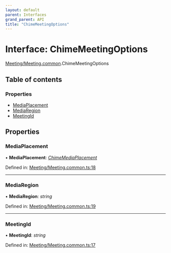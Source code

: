 ```yaml
---
layout: default
parent: Interfaces
grand_parent: API
title: "ChimeMeetingOptions"
---
```


# Interface: ChimeMeetingOptions

[Meeting/Meeting.common](../modules/meeting_meeting_common.md).ChimeMeetingOptions

## Table of contents

### Properties

- [MediaPlacement](meeting_meeting_common.chimemeetingoptions.md#mediaplacement)
- [MediaRegion](meeting_meeting_common.chimemeetingoptions.md#mediaregion)
- [MeetingId](meeting_meeting_common.chimemeetingoptions.md#meetingid)

## Properties

### MediaPlacement

• **MediaPlacement**: [*ChimeMediaPlacement*](meeting_meeting_common.chimemediaplacement.md)

Defined in: [Meeting/Meeting.common.ts:18](https://github.com/atabix/nativescript-plugins/blob/90ee9de/packages/nativescript-amazon-chime/support/Meeting/Meeting.common.ts#L18)

___

### MediaRegion

• **MediaRegion**: *string*

Defined in: [Meeting/Meeting.common.ts:19](https://github.com/atabix/nativescript-plugins/blob/90ee9de/packages/nativescript-amazon-chime/support/Meeting/Meeting.common.ts#L19)

___

### MeetingId

• **MeetingId**: *string*

Defined in: [Meeting/Meeting.common.ts:17](https://github.com/atabix/nativescript-plugins/blob/90ee9de/packages/nativescript-amazon-chime/support/Meeting/Meeting.common.ts#L17)
